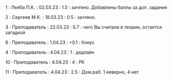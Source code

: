 1 : Лейба П.К. : 02.03.23 : 1.5 : зачтено. Добавлены баллы за доп. задания

2 : Сергеев М.К. : 18.03.23 : 0.5 : зачтено.

3 : Преподаватель : 22.03.23 : 0.7 : чего Вы считали в теории, остается загадкой

6 : Преподаватель : 1.04.23 : +0.1 : бонус

4 : Преподаватель : 4.04.23 : 1 : дедлайн

10 : Преподаватель : 4.04.23 : 4 : РК

11 : Преподаватель : 4.04.23 : 2.5 : Дом.раб. 1 неверно, 4 нет

